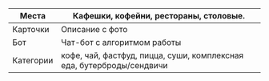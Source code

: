 
| Места     | Кафешки, кофейни, рестораны, столовые.                                |
| --------- | --------------------------------------------------------------------- |
| Карточки  | Описание с фото                                                       |
| Бот       | Чат-бот с алгоритмом работы                                           |
| Категории | кофе, чай, фастфуд, пицца, суши, комплексная еда, бутерброды/сендвичи |
